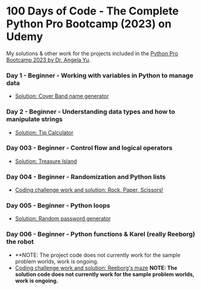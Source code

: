 # 100 Days of Code - The Complete Python Pro Bootcamp (2023) on Udemy

My solutions & other work for the projects included in the [Python Pro Bootcamp 2023 by Dr. Angela Yu](https://www.udemy.com/course/100-days-of-code/).

### Day 1 - Beginner - Working with variables in Python to manage data
* [Solution: Cover Band name generator](/Day-001/.)

### Day 2 - Beginner - Understanding data types and how to manipulate strings
* [Solution: Tip Calculator](/Day-002/.)

### Day 003 - Beginner - Control flow and logical operators
* [Solution: Treasure Island](/Day-003/.)

### Day 004 - Beginner - Randomization and Python lists
* [Coding challenge work and solution: Rock, Paper, Scissors!](/Day-004/.)

### Day 005 - Beginner - Python loops
* [Solution: Random password generator](/Day-005/.)

### Day 006 - Beginner - Python functions & Karel (really Reeborg) the robot
* **NOTE: The project code does not currently work for the sample problem worlds, work is ongoing.
* [Coding challenge work and solution: Reeborg's maze](/Day-006/.)  **NOTE: The solution code does not currently work for the sample problem worlds, work is ongoing.**
